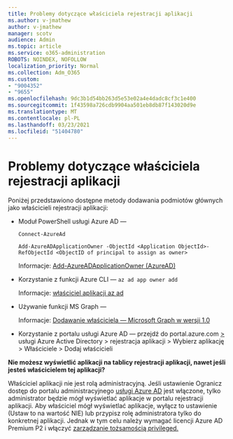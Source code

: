 ```yaml
---
title: Problemy dotyczące właściciela rejestracji aplikacji
ms.author: v-jmathew
author: v-jmathew
manager: scotv
audience: Admin
ms.topic: article
ms.service: o365-administration
ROBOTS: NOINDEX, NOFOLLOW
localization_priority: Normal
ms.collection: Adm_O365
ms.custom:
- "9004352"
- "9655"
ms.openlocfilehash: 9dc3b1d54bb263d5e53e02a4e4dadc8cf3c1e400
ms.sourcegitcommit: 1f43598a726cdb9904aa501eb8db87f143020d9e
ms.translationtype: MT
ms.contentlocale: pl-PL
ms.lasthandoff: 03/23/2021
ms.locfileid: "51404780"
---
```

# <a name="app-registration-owner-issues"></a>Problemy dotyczące właściciela rejestracji aplikacji

Poniżej przedstawiono dostępne metody dodawania podmiotów głównych jako właścicieli rejestracji aplikacji:

- Moduł PowerShell usługi Azure AD —

    `Connect-AzureAd`

    `Add-AzureADApplicationOwner -ObjectId <Application ObjectId>-RefObjectId <ObjectID of principal to assign as owner>`

    Informacje: [Add-AzureADApplicationOwner (AzureAD)](https://docs.microsoft.com/powershell/module/azuread/add-azureadapplicationowner)
- Korzystanie z funkcji Azure CLI — `az ad app owner add`

    Informacje: [właściciel aplikacji az ad](https://docs.microsoft.com/cli/azure/ad/app/owner)
- Używanie funkcji MS Graph —

    Informacje: [Dodawanie właściciela — Microsoft Graph w wersji 1.0](https://docs.microsoft.com/graph/api/application-post-owners)
- Korzystanie z portalu usługi Azure AD — przejdź do portal.azure.com [>](https://portal.azure.com/) usługi Azure Active Directory > rejestracja aplikacji > Wybierz aplikację > Właściciele > Dodaj właścicieli

**Nie możesz wyświetlić aplikacji na tablicy rejestracji aplikacji, nawet jeśli jesteś właścicielem tej aplikacji?**

Właściciel aplikacji nie jest rolą administracyjną. Jeśli ustawienie Ogranicz dostęp do portalu administracyjnego [usługi Azure AD](https://docs.microsoft.com/azure/active-directory/fundamentals/users-default-permissions) jest włączone, tylko administrator będzie mógł wyświetlać aplikacje w portalu rejestracji aplikacji. Aby właściciel mógł wyświetlać aplikacje, wyłącz to ustawienie (Ustaw to na wartość NIE) lub przypisz rolę administratora tylko do konkretnej aplikacji. Jednak w tym celu należy wymagać licencji Azure AD Premium P2 i włączyć [zarządzanie tożsamością privileged.](https://docs.microsoft.com/azure/active-directory/privileged-identity-management/pim-configure)
